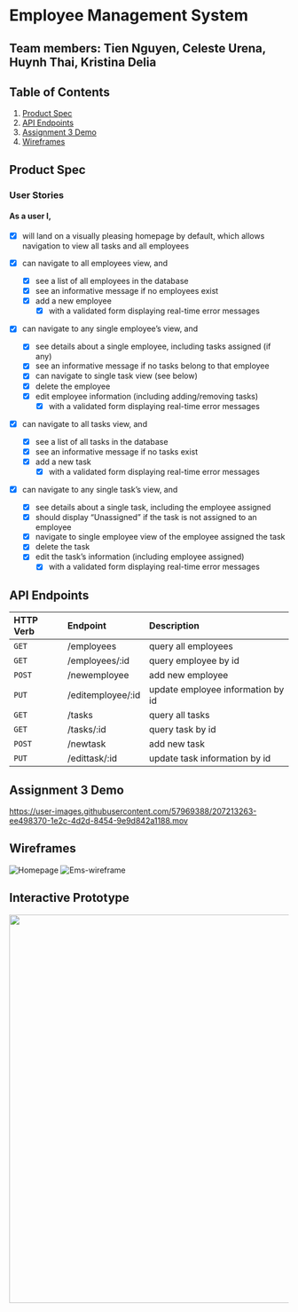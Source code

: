 # Employee Management System

## Team members: Tien Nguyen, Celeste Urena, Huynh Thai, Kristina Delia

## Table of Contents
1. [Product Spec](#Product-Spec)
2. [API Endpoints](#API-Endpoints)
3. [Assignment 3 Demo](#Assignment-3-Demo)
4. [Wireframes](#Wireframes) 

## Product Spec

### User Stories 
#### As a user I, 
* [x] will land on a visually pleasing homepage by default, which allows navigation to view all tasks and all employees 

* [x] can navigate to all employees view, and 
  * [x] see a list of all employees in the database
  * [x] see an informative message if no employees exist
  * [x] add a new employee
    * [x] with a validated form displaying real-time error messages

* [x] can navigate to any single employee’s view, and
  * [x] see details about a single employee, including tasks assigned (if any) 
  * [x] see an informative message if no tasks belong to that employee
  * [x] can navigate to single task view (see below)
  * [x] delete the employee 
  * [x] edit employee information (including adding/removing tasks)
    * [x] with a validated form displaying real-time error messages

* [x] can navigate to all tasks view, and
  * [x] see a list of all tasks in the database
  * [x] see an informative message if no tasks exist
  * [x] add a new task
    * [x] with a validated form displaying real-time error messages

* [x] can navigate to any single task’s view, and
  * [x] see details about a single task, including the employee assigned
  * [x] should display “Unassigned” if the task is not assigned to an employee
  * [x] navigate to single employee view of the employee assigned the task
  * [x] delete the task 
  * [x] edit the task’s information (including employee assigned)
    * [x] with a validated form displaying real-time error messages 
    
## API Endpoints
 | HTTP Verb | Endpoint | Description |
 | :----------|:----------|:------------ |
 |`GET` |/employees | query all employees |
 |`GET` |/employees/:id | query employee by id |
 |`POST` |/newemployee | add new employee |
 |`PUT` |/editemployee/:id | update employee information by id |
 |`GET` |/tasks | query all tasks |
 |`GET` |/tasks/:id | query task by id |
 |`POST` |/newtask | add new task |
 |`PUT` |/edittask/:id | update task information by id |
     
## Assignment 3 Demo

https://user-images.githubusercontent.com/57969388/207213263-ee498370-1e2c-4d2d-8454-9e9d842a1188.mov

## Wireframes
![Homepage](https://user-images.githubusercontent.com/57969388/205528044-939aa72c-7952-4c1c-a719-f14bedb76b80.png)
![Ems-wireframe](https://user-images.githubusercontent.com/57969388/205528048-6fa6f8e8-5c04-4a60-a95e-5f3e0c805494.png)

## Interactive Prototype

<img src= "https://user-images.githubusercontent.com/57969388/205527118-63abac60-2157-4d2b-834f-52606b7c15ae.gif" width=700>

